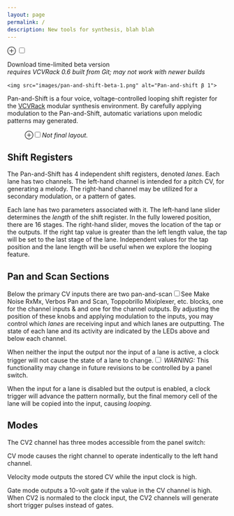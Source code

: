 ```yaml
---
layout: page
permalink: /
description: New tools for synthesis, blah blah
---
```

<p>
<label for="mn-stats" class="margin-toggle">⊕</label>
<input type="checkbox" id="mn-stats" class="margin-toggle">
<span class="marginnote">

Download time-limited beta version<br>
<em class="danger">requires VCVRack 0.6 built from Git; may not work with newer builds</em>

    <img src="images/pan-and-shift-beta-1.png" alt="Pan-and-shift β 1">
</span>
<span class="newthought">Pan-and-Shift</span> is a four voice, voltage-controlled
looping shift register for the <a href="http://www.vcvrack.com/">VCVRack</a> modular synthesis environment.
By carefully applying modulation to the Pan-and-Shift, automatic variations upon
melodic patterns may generated.
  <figure>
    <label for="mn-exports-imports" class="margin-toggle">⊕</label><input type="checkbox" id="mn-exports-imports" class="margin-toggle"><span class="marginnote"><em class="">Not final layout.</em></span>
  </figure>
</p>

## Shift Registers

The Pan-and-Shift has 4 independent shift registers, denoted <em>lanes</em>. Each lane
has two channels. The left-hand channel is intended for a pitch CV, for generating a melody.
The right-hand channel may be utilized for a secondary modulation, or a pattern of gates.

Each lane has two parameters associated with it. The left-hand lane slider determines
the <em>length</em> of the shift register. In the fully lowered position, there are 16
stages. The right-hand slider, moves the location of the tap or the outputs. If the right tap
value is greater than the left length value, the tap will be set to the last stage
of the lane. Independent values for the tap position and the lane length will be
useful when we explore the looping feature.

## Pan and Scan Sections

Below the primary CV inputs there are two pan-and-scan<label for="sn-ps" class="margin-toggle sidenote-number"></label><input type="checkbox" id="sn-ps" class="margin-toggle"><span class="sidenote">See Make Noise RxMx, Verbos Pan and Scan, Toppobrillo Mixiplexer, etc.</span>
blocks, one for the channel inputs &amp; and one for the channel outputs. By adjusting the position of these knobs and applying
modulation to the inputs, you may control which <em>lanes</em> are receiving input
and which lanes are outputting. The state of each lane and its activity are
indicated by the LEDs above and below each channel.

When neither the input the output nor the input of a lane is active, a clock trigger
will not cause the state of a lane to change.<label for="sn-muted" class="margin-toggle sidenote-number"></label><input type="checkbox" id="sn-muted" class="margin-toggle"><span class="sidenote"><em class="danger">
  WARNING:</em> This functionality may change in future revisions to be controlled by a panel switch.
</span>

When the input for a lane is disabled but the output is enabled, a clock trigger
will advance the pattern normally, but the final memory cell of the lane will be
copied into the input, causing <em>looping</em>.

## Modes

The CV2 channel has three modes accessible from the panel switch:

<span class="newthought">CV</span> mode causes the right channel to operate indentically
to the left hand channel.

<span class="newthought">Velocity</span> mode outputs the stored CV while the
input clock is high.

<span class="newthought">Gate</span> mode outputs a 10-volt gate if the value
in the CV channel is high. When CV2 is normaled to the clock input, the CV2 channels
will generate short trigger pulses instead of gates.

<!--
<ul>
  {% for post in site.posts %}
    <li>
      <a href="{{ post.url }}">{{ post.title }}</a>
      <span class="date">({{ post.date | date_to_string }})</span>
      {{ post.content}}
    </li>
  {% endfor %}
</ul>
-->
